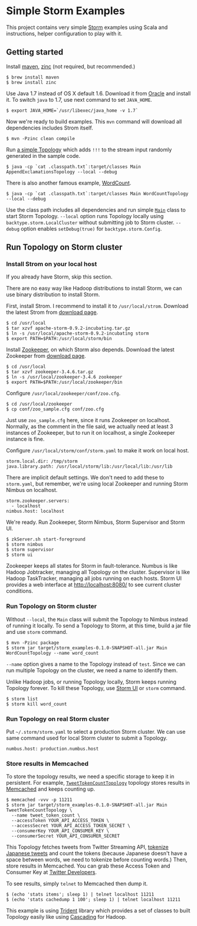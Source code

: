 Simple Storm Examples
=====================

This project contains very simple [Storm](https://github.com/nathanmarz/storm) examples using Scala and instructions, helper configuration to play with it.

Getting started
---------------

Install [maven](http://maven.apache.org/), [zinc](https://github.com/typesafehub/zinc) (not required, but recommended.)

    $ brew install maven
    $ brew install zinc

Use Java 1.7 instead of OS X default 1.6. Download it from [Oracle](http://www.oracle.com/technetwork/java/javase/downloads/index.html) and install it. To switch ``java`` to 1.7, use next command to set ``JAVA_HOME``.

    $ export JAVA_HOME=`/usr/libexec/java_home -v 1.7`

Now we're ready to build examples. This ``mvn`` command will download all dependencies includes Strom itself.

    $ mvn -Pzinc clean compile

Run [a simple Topology](https://github.com/niw/storm_examples/blob/master/src/main/scala/AppendExclamationsTopology.scala) which adds ``!!!`` to the stream input randomly generated in the sample code.

    $ java -cp `cat .classpath.txt`:target/classes Main AppendExclamationsTopology --local --debug

There is also another famous example, [WordCount](https://github.com/niw/storm_examples/blob/master/src/main/scala/WordCountTopology.scala).

    $ java -cp `cat .classpath.txt`:target/classes Main WordCountTopology --local --debug

Use the class path includes all dependencies and run simple [``Main``](https://github.com/niw/storm_examples/blob/master/src/main/scala/Main.scala) class to start Storm Topology.
``--local`` option runs Topology locally using ``backtype.storm.LocalCluster`` without submitting job to Storm cluster. ``--debug`` option enables ``setDebug(true)`` for ``backtype.storm.Config``.

Run Topology on Storm cluster
-----------------------------

### Install Strom on your local host

If you already have Storm, skip this section.

There are no easy way like Hadoop distributions to install Storm, we can use binary distribution to install Storm.

First, install Strom. I recommend to install it to ``/usr/local/strom``.
Download the latest Strom from [download page](http://storm-project.net/downloads.html).

    $ cd /usr/local
    $ tar xzvf apache-storm-0.9.2-incubating.tar.gz
    $ ln -s /usr/local/apache-storm-0.9.2-incubating storm
    $ export PATH=$PATH:/usr/local/storm/bin

Install [Zookeeper](http://zookeeper.apache.org/), on which Storm also depends.
Download the latest Zookeeper from [download page](http://www.apache.org/dyn/closer.cgi/zookeeper/).

    $ cd /usr/local
    $ tar xzvf zookeeper-3.4.6.tar.gz
    $ ln -s /usr/local/zookeeper-3.4.6 zookeeper
    $ export PATH=$PATH:/usr/local/zookeeper/bin

Configure ``/usr/local/zookeeper/conf/zoo.cfg``.

    $ cd /usr/local/zookeeper
    $ cp conf/zoo_sample.cfg conf/zoo.cfg

Just use ``zoo_sample.cfg`` here, since it runs Zookeeper on localhost.
Normally, as the comment in the file said, we actually need at least 3 instances of Zookeeper, but to run it on localhost, a single Zookeeper instance is fine.

Configure ``/usr/local/storm/conf/storm.yaml`` to make it work on local host.

    storm.local.dir: /tmp/storm
    java.library.path: /usr/local/storm/lib:/usr/local/lib:/usr/lib

There are implicit default settings. We don't need to add these to ``storm.yaml``, but remember, we're using local Zookeeper and running Storm Nimbus on localhost.

    storm.zookeeper.servers:
      - localhost
    nimbus.host: localhost

We're ready. Run Zookeeper, Storm Nimbus, Storm Supervisor and Storm UI.

    $ zkServer.sh start-foreground
    $ storm nimbus
    $ storm supervisor
    $ storm ui

Zookeeper keeps all states for Storm in fault-tolerance.
Numbus is like Hadoop Jobtracker, managing all Topology on the cluster.
Supervisor is like Hadoop TaskTracker, managing all jobs running on each hosts.
Storm UI provides a web interface at <http://localhost:8080/> to see current cluster conditions.

### Run Topology on Storm cluster

Without ``--local``, the ``Main`` class will submit the Topology to Nimbus instead of running it locally.
To send a Topology to Storm, at this time, build a jar file and use ``storm`` command.

    $ mvn -Pzinc package
    $ storm jar target/storm_examples-0.1.0-SNAPSHOT-all.jar Main WordCountTopology --name word_count

``--name`` option gives a name to the Topology instead of `test`. Since we can run multiple Topology on the cluster, we need a name to identify them.

Unlike Hadoop jobs, or running Topology locally, Storm keeps running Topology forever. To kill these Topology, use [Storm UI](http://localhost:8080/) or ``storm`` command.

    $ storm list
    $ storm kill word_count

### Run Topology on real Storm cluster

Put ``~/.storm/storm.yaml`` to select a production Storm cluster.
We can use same command used for local Storm cluster to submit a Topology.

    numbus.host: production.numbus.host

### Store results in Memcached

To store the topology results, we need a specific storage to keep it in persistent. For example, [`TweetTokenCountTopology`](https://github.com/niw/storm_examples/blob/master/src/main/scala/TweetTokenCountTopology.scala) topology stores results in [Memcached](http://memcached.org/) and keeps counting up.

    $ memcached -vvv -p 11211
    $ storm jar target/storm_examples-0.1.0-SNAPSHOT-all.jar Main TweetTokenCountTopology \
      --name tweet_token_count \
      --accessToken YOUR_API_ACCESS_TOKEN \
      --accessSecret YOUR_API_ACCESS_TOKEN_SECRET \
      --consumerKey YOUR_API_CONSUMER_KEY \
      --consumerSecret YOUR_API_CONSUMER_SECRET

This Topology fetches tweets from Twitter Streaming API, [tokenize Japanese tweets](http://www.atilika.org/) and count the tokens (because Japanese doesn't have a space between words, we need to tokenize before counting words.) Then, store results in Memcached.
You can grab these Access Token and Consumer Key at [Twitter Developers](https://dev.twitter.com/).

To see results, simply ``telnet`` to Memcached then dump it.

    $ (echo 'stats items'; sleep 1) | telnet localhost 11211
    $ (echo 'stats cachedump 1 100'; sleep 1) | telnet localhost 11211

This example is using [Trident](https://github.com/nathanmarz/storm/wiki/Trident-tutorial) library which provides a set of classes to built Topology easily like using [Cascading](http://www.cascading.org/) for Hadoop.

